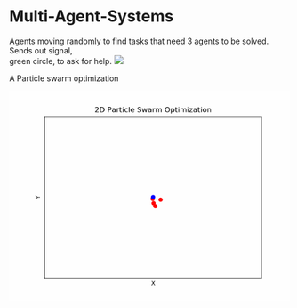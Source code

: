 # Multi-Agent-Systems

Agents moving randomly to find tasks that need 3 agents to be solved. Sends out signal,  
green circle, to ask for help.
![](agent_c.gif)

  
  
A Particle swarm optimization

![](2d_oppgave.gif)
  

